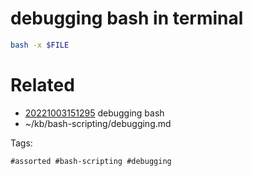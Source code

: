 # debugging bash in terminal
```bash
bash -x $FILE
```

# Related

- [20221003151295](/zet/20221003151295/README.md) debugging bash
- ~/kb/bash-scripting/debugging.md

Tags:

    #assorted #bash-scripting #debugging
